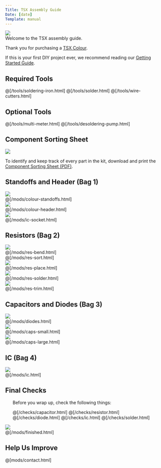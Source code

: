 ```yaml
---
Title: TSX Assembly Guide
Date: [date]
Template: manual
---
```


<div>
  <div class="step-image">
    <a href="https://www.diyrecordingequipment.com/products/tsx-guitar-overdrive-colour">
             <img src="https://cdn.shopify.com/s/files/1/0698/2265/products/TSX_Module_medium.jpg?v=14955684051">    	
    </a>
  </div>
  <div class="step-header">Welcome to the TSX assembly guide.</div>
  <div class="step-description">
      <p>Thank you for purchasing a <a href="https://www.diyrecordingequipment.com/products/tsx-guitar-overdrive-colour">TSX Colour</a>.</p>
      <p>If this is your first DIY project ever, we recommend reading our <a href="http://www.diyrecordingequipment.com/pages/getting-started">Getting Started Guide</a>.</p>
  </div>
</div>


<h2>Required Tools</h2>

@[/tools/soldering-iron.html]
@[/tools/solder.html]
@[/tools/wire-cutters.html]

<h2>Optional Tools</h2>

@[/tools/multi-meter.html]
@[/tools/desoldering-pump.html]

<h2>Component Sorting Sheet</h2>
<div class="manual-step">
    <div class="step-image">
    <a href="%base_url%/assets/[sorting sheet url]" target="_blank">
    <img src="%base_url%/assets/pdf-download.png" />
    </a>
    </div>
    <div class="step-description">
        <p>To identify and keep track of every part in the kit, download and print the <a href="%base_url%/assets/[sorting sheet url]" target="_blank">Component Sorting Sheet (PDF)</a>.</p>
    </div>
</div>

<div id="assembly-guide-content">

<h2>Standoffs and Header (Bag 1)</h2>

<div class="manual-step">
    <div class="step-image">
    <a href="%base_url%/assets/tsx/colour-standoffs.jpg" target="_blank">
    <img src="%base_url%/assets/tsx/colour-standoffs-600.jpg" />
    </a>
    </div>
    @[/mods/colour-standoffs.html]
</div>

<div class="manual-step">
    <div class="step-image">
    <a href="%base_url%/assets/tsx/colour-header.jpg" target="_blank">
    <img src="%base_url%/assets/tsx/colour-header-600.jpg" />
    </a>
    </div>
    @[/mods/colour-header.html]
</div>

<div class="manual-step">
    <div class="step-image">
    <a href="%base_url%/assets/tsx/ic-socket.jpg" target="_blank">
    <img src="%base_url%/assets/tsx/ic-socket-600.jpg" />
    </a>
    </div>
    @[/mods/ic-socket.html]
</div>

<h2>Resistors (Bag 2)</h2>

<div class="manual-step">
    <div class="step-image">
    <a href="%base_url%/assets/15ips/res-bend.jpg" target="_blank">
    <img src="%base_url%/assets/15ips/res-bend-600.jpg" />
    </a>
    </div>
    @[/mods/res-bend.html]
</div>

<div class="manual-step">
    @[/mods/res-sort.html]
</div>

<div class="manual-step">
    <div class="step-image">
    <a href="%base_url%/assets/tsx/res-place.jpg" target="_blank">
    <img src="%base_url%/assets/tsx/res-place-600.jpg" />
    </a>
    </div>
    @[/mods/res-place.html]
</div>

<div class="manual-step">
    <div class="step-image">
    <a href="%base_url%/assets/tsx/res-solder.jpg" target="_blank">
    <img src="%base_url%/assets/tsx/res-solder-600.jpg" />
    </a>
    </div>
    @[/mods/res-solder.html]
</div>

<div class="manual-step">
    <div class="step-image">
    <a href="%base_url%/assets/tsx/res-trim.jpg" target="_blank">
    <img src="%base_url%/assets/tsx/res-trim-600.jpg" />
    </a>
    </div>
    @[/mods/res-trim.html]
</div>

<h2>Capacitors and Diodes (Bag 3)</h2>

  <div class="manual-step">
    <div class="step-image">
      <a href="%base_url%/assets/tsx/diodes.jpg" target="_blank">
        <img src="%base_url%/assets/tsx/diodes-600.jpg" />
      </a>
    </div>
    @[/mods/diodes.html]
  </div>

 <div class="manual-step">
    <div class="step-image">
      <a href="%base_url%/assets/tsx/caps-small.jpg" target="_blank">
        <img src="%base_url%/assets/tsx/caps-small-600.jpg" />
      </a>
    </div>
    @[/mods/caps-small.html]
  </div>
  
  <div class="manual-step">
    <div class="step-image">
      <a href="%base_url%/assets/tsx/caps-large.jpg" target="_blank">
        <img src="%base_url%/assets/tsx/caps-large-600.jpg" />
      </a>
    </div>
    @[/mods/caps-large.html]
  </div>

<h2>IC (Bag 4)</h2>

  <div class="manual-step">
    <div class="step-image">
      <a href="%base_url%/assets/tsx/ic.jpg" target="_blank">
        <img src="%base_url%/assets/tsx/ic-600.jpg" />
      </a>
    </div>
    @[/mods/ic.html]
  </div>

<h2>Final Checks</h2>
<div class="manual-step">
<ul class="manual-checks">
<p>Before you wrap up, check the following things:</p>
@[/checks/capacitor.html]  
@[/checks/resistor.html]
@[/checks/diode.html]
@[/checks/ic.html]
@[/checks/solder.html]
</ul>
</div>

<div class="manual-step">
    <div class="step-image">
        <a href="%base_url%/assets/tsx/finished.jpg" target="_blank">
        <img src="%base_url%/assets/tsx/finished-600.jpg" />
        </a>
    </div>
    @[/mods/finished.html]
</div>

</div>

<div class="manual-step">
<h2>Help Us Improve</h2>
    <form action="https://formsubmit.co/support@diyrecordingequipment.com" method="POST" id="form-contact">
      <input type="hidden" name="_subject" value="%meta.title% Feedback">
    @[mods/contact.html]   
    </form>
</div>